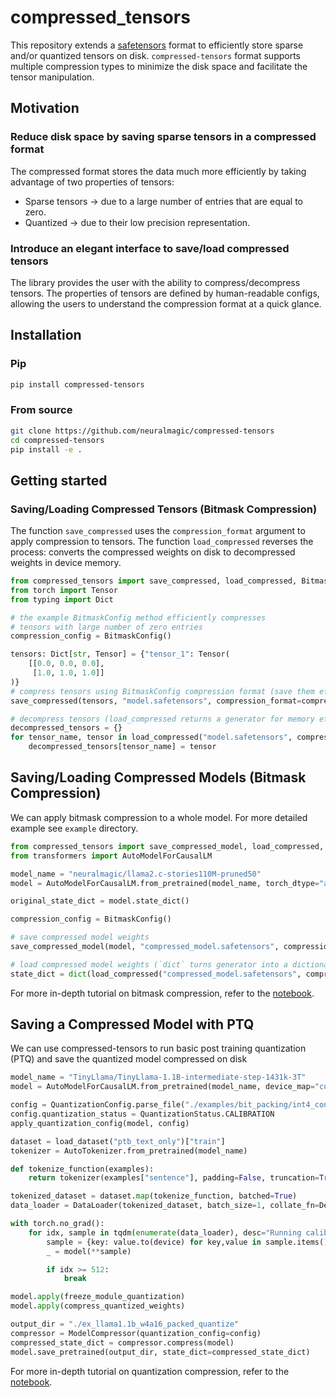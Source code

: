 # compressed_tensors

This repository extends a [safetensors](https://github.com/huggingface/safetensors) format to efficiently store sparse and/or quantized tensors on disk. `compressed-tensors` format supports multiple compression types to minimize the disk space and facilitate the tensor manipulation.

## Motivation

### Reduce disk space by saving sparse tensors in a compressed format

The compressed format stores the data much more efficiently by taking advantage of two properties of tensors:

- Sparse tensors -> due to a large number of entries that are equal to zero.
- Quantized -> due to their low precision representation.

### Introduce an elegant interface to save/load compressed tensors

The library provides the user with the ability to compress/decompress tensors. The properties of tensors are defined by human-readable configs, allowing the users to understand the compression format at a quick glance.

## Installation

### Pip

```bash
pip install compressed-tensors
```

### From source

```bash
git clone https://github.com/neuralmagic/compressed-tensors
cd compressed-tensors
pip install -e .
```

## Getting started

### Saving/Loading Compressed Tensors (Bitmask Compression)

The function `save_compressed` uses the `compression_format` argument to apply compression to tensors.
The function `load_compressed` reverses the process: converts the compressed weights on disk to decompressed weights in device memory.

```python
from compressed_tensors import save_compressed, load_compressed, BitmaskConfig
from torch import Tensor
from typing import Dict

# the example BitmaskConfig method efficiently compresses 
# tensors with large number of zero entries 
compression_config = BitmaskConfig()

tensors: Dict[str, Tensor] = {"tensor_1": Tensor(
    [[0.0, 0.0, 0.0], 
     [1.0, 1.0, 1.0]]
)}
# compress tensors using BitmaskConfig compression format (save them efficiently on disk)
save_compressed(tensors, "model.safetensors", compression_format=compression_config.format)

# decompress tensors (load_compressed returns a generator for memory efficiency)
decompressed_tensors = {}
for tensor_name, tensor in load_compressed("model.safetensors", compression_config = compression_config):
    decompressed_tensors[tensor_name] = tensor
```

## Saving/Loading Compressed Models (Bitmask Compression)

We can apply bitmask compression to a whole model. For more detailed example see `example` directory.
```python
from compressed_tensors import save_compressed_model, load_compressed, BitmaskConfig
from transformers import AutoModelForCausalLM

model_name = "neuralmagic/llama2.c-stories110M-pruned50"
model = AutoModelForCausalLM.from_pretrained(model_name, torch_dtype="auto")

original_state_dict = model.state_dict()

compression_config = BitmaskConfig()

# save compressed model weights
save_compressed_model(model, "compressed_model.safetensors", compression_format=compression_config.format)

# load compressed model weights (`dict` turns generator into a dictionary)
state_dict = dict(load_compressed("compressed_model.safetensors", compression_config))
```

For more in-depth tutorial on bitmask compression, refer to the [notebook](https://github.com/neuralmagic/compressed-tensors/blob/d707c5b84bc3fef164aebdcd97cb6eaa571982f8/examples/bitmask_compression.ipynb).


## Saving a Compressed Model with PTQ

We can use compressed-tensors to run basic post training quantization (PTQ) and save the quantized model compressed on disk

```python
model_name = "TinyLlama/TinyLlama-1.1B-intermediate-step-1431k-3T"
model = AutoModelForCausalLM.from_pretrained(model_name, device_map="cuda:0", torch_dtype="auto")

config = QuantizationConfig.parse_file("./examples/bit_packing/int4_config.json")
config.quantization_status = QuantizationStatus.CALIBRATION
apply_quantization_config(model, config)

dataset = load_dataset("ptb_text_only")["train"]
tokenizer = AutoTokenizer.from_pretrained(model_name)

def tokenize_function(examples):
    return tokenizer(examples["sentence"], padding=False, truncation=True, max_length=1024)

tokenized_dataset = dataset.map(tokenize_function, batched=True)
data_loader = DataLoader(tokenized_dataset, batch_size=1, collate_fn=DefaultDataCollator())

with torch.no_grad():
    for idx, sample in tqdm(enumerate(data_loader), desc="Running calibration"):
        sample = {key: value.to(device) for key,value in sample.items()}
        _ = model(**sample)

        if idx >= 512:
            break

model.apply(freeze_module_quantization)
model.apply(compress_quantized_weights)

output_dir = "./ex_llama1.1b_w4a16_packed_quantize"
compressor = ModelCompressor(quantization_config=config)
compressed_state_dict = compressor.compress(model)
model.save_pretrained(output_dir, state_dict=compressed_state_dict)
```

For more in-depth tutorial on quantization compression, refer to the [notebook](./examples/quantize_and_pack_int4.ipynb).
